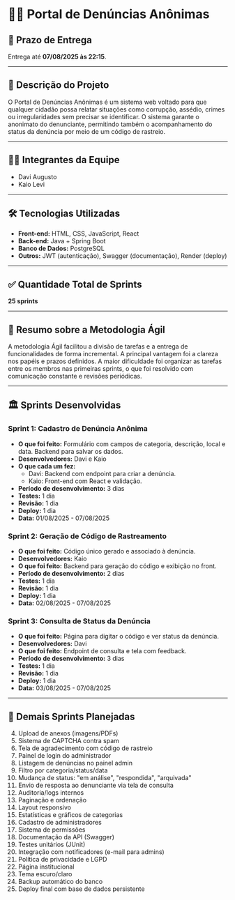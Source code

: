 # 🕵️‍♂️ Portal de Denúncias Anônimas

## 📅 Prazo de Entrega
Entrega até **07/08/2025 às 22:15**.

---

## 📄 Descrição do Projeto
O Portal de Denúncias Anônimas é um sistema web voltado para que qualquer cidadão possa relatar situações como corrupção, assédio, crimes ou irregularidades sem precisar se identificar. O sistema garante o anonimato do denunciante, permitindo também o acompanhamento do status da denúncia por meio de um código de rastreio.

---

## 👨‍💼 Integrantes da Equipe
- Davi Augusto
- Kaio Levi

---

## 🛠️ Tecnologias Utilizadas
- **Front-end:** HTML, CSS, JavaScript, React
- **Back-end:** Java + Spring Boot
- **Banco de Dados:** PostgreSQL
- **Outros:** JWT (autenticação), Swagger (documentação), Render (deploy)

---

## ✅ Quantidade Total de Sprints
**25 sprints**

---

## 🔄 Resumo sobre a Metodologia Ágil
A metodologia Ágil facilitou a divisão de tarefas e a entrega de funcionalidades de forma incremental. A principal vantagem foi a clareza nos papéis e prazos definidos. A maior dificuldade foi organizar as tarefas entre os membros nas primeiras sprints, o que foi resolvido com comunicação constante e revisões periódicas.

---

## 🏛️ Sprints Desenvolvidas

### Sprint 1: Cadastro de Denúncia Anônima
- **O que foi feito:** Formulário com campos de categoria, descrição, local e data. Backend para salvar os dados.
- **Desenvolvedores:** Davi e Kaio
- **O que cada um fez:**
  - Davi: Backend com endpoint para criar a denúncia.
  - Kaio: Front-end com React e validação.
- **Período de desenvolvimento:** 3 dias
- **Testes:** 1 dia
- **Revisão:** 1 dia
- **Deploy:** 1 dia
- **Data:** 01/08/2025 - 07/08/2025

### Sprint 2: Geração de Código de Rastreamento
- **O que foi feito:** Código único gerado e associado à denúncia.
- **Desenvolvedores:** Kaio
- **O que foi feito:** Backend para geração do código e exibição no front.
- **Período de desenvolvimento:** 2 dias
- **Testes:** 1 dia
- **Revisão:** 1 dia
- **Deploy:** 1 dia
- **Data:** 02/08/2025 - 07/08/2025

### Sprint 3: Consulta de Status da Denúncia
- **O que foi feito:** Página para digitar o código e ver status da denúncia.
- **Desenvolvedores:** Davi
- **O que foi feito:** Endpoint de consulta e tela com feedback.
- **Período de desenvolvimento:** 3 dias
- **Testes:** 1 dia
- **Revisão:** 1 dia
- **Deploy:** 1 dia
- **Data:** 03/08/2025 - 07/08/2025

---

## 🔹 Demais Sprints Planejadas

4. Upload de anexos (imagens/PDFs)
5. Sistema de CAPTCHA contra spam
6. Tela de agradecimento com código de rastreio
7. Painel de login do administrador
8. Listagem de denúncias no painel admin
9. Filtro por categoria/status/data
10. Mudança de status: "em análise", "respondida", "arquivada"
11. Envio de resposta ao denunciante via tela de consulta
12. Auditoria/logs internos
13. Paginação e ordenação
14. Layout responsivo
15. Estatísticas e gráficos de categorias
16. Cadastro de administradores
17. Sistema de permissões
18. Documentação da API (Swagger)
19. Testes unitários (JUnit)
20. Integração com notificadores (e-mail para admins)
21. Política de privacidade e LGPD
22. Página institucional
23. Tema escuro/claro
24. Backup automático do banco
25. Deploy final com base de dados persistente


